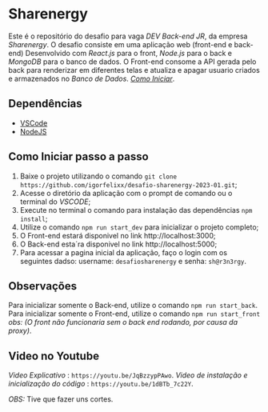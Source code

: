 # Sharenergy

Este é o repositório do desafio para vaga *DEV Back-end JR*, da empresa *Sharenergy*. O desafio consiste em uma aplicação web (front-end e back-end) Desenvolvido com *React.js* para o front, *Node.js* para o back e *MongoDB* para o banco de dados. O Front-end consome a API gerada pelo back para renderizar em diferentes telas e atualiza e apagar usuario criados e armazenados no *Banco de Dados*. 
[*Como Iniciar*](#iniciando).

## Dependências
  - [VSCode](https://code.visualstudio.com/download)
  - [NodeJS](https://nodejs.org/en/download)

## <a id="iniciando"></a>Como Iniciar passo a passo
  1. Baixe o projeto utilizando o comando `git clone https://github.com/igorfelixx/desafio-sharenergy-2023-01.git`;
  2. Acesse o diretório da aplicação com o prompt de comando ou o terminal do *VSCODE*;
  3. Execute no terminal o comando para instalação das dependências `npm install`;
  4. Utilize o comando `npm run start_dev` para inicializar o projeto completo;
  5. O Front-end estará disponivel no link http://localhost:3000;
  6. O Back-end esta´ra disponivel no link http://localhost:5000;
  7. Para acessar a pagina inicial da aplicação, faço o login com os seguintes dadso: username: `desafiosharenergy` e senha: `sh@r3n3rgy`.

## Observações

Para inicializar somente o Back-end, utilize o comando `npm run start_back`.
Para inicializar somente o Front-end, utilize o comando `npm run start_front` *obs: (O front não funcionaria sem o back end rodando, por causa da proxy)*.

## <a id="youtube"></a> Video no Youtube

*Video Explicativo* : `https://youtu.be/JqBzzypPAwo`.
*Video de instalação e inicialização do código* : `https://youtu.be/1dBTb_7c22Y`.

*OBS:* Tive que fazer uns cortes.
